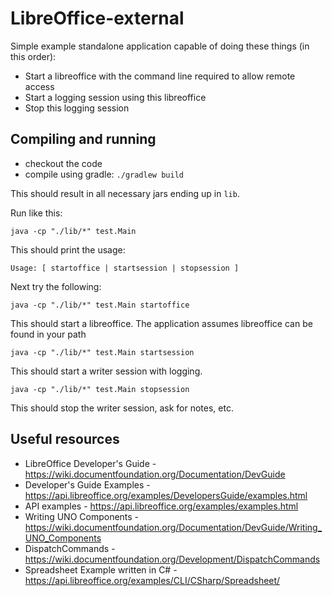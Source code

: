 # LibreOffice-external

Simple example standalone application capable of doing these things (in this order): 

- Start a libreoffice with the command line required to allow remote access
- Start a logging session using this libreoffice
- Stop this logging session

## Compiling and running

- checkout the code
- compile using gradle: `./gradlew build`

This should result in all necessary jars ending up in `lib`.

Run like this: 

`java -cp "./lib/*" test.Main`

This should print the usage: 

    Usage: [ startoffice | startsession | stopsession ]

Next try the following: 

`java -cp "./lib/*" test.Main startoffice`

This should start a libreoffice. The application assumes libreoffice can be found in your path

`java -cp "./lib/*" test.Main startsession`

This should start a writer session with logging.

`java -cp "./lib/*" test.Main stopsession`

This should stop the writer session, ask for notes, etc.


## Useful resources
- LibreOffice Developer's Guide - https://wiki.documentfoundation.org/Documentation/DevGuide
- Developer's Guide Examples - https://api.libreoffice.org/examples/DevelopersGuide/examples.html
- API examples - https://api.libreoffice.org/examples/examples.html
- Writing UNO Components - https://wiki.documentfoundation.org/Documentation/DevGuide/Writing_UNO_Components
- DispatchCommands - https://wiki.documentfoundation.org/Development/DispatchCommands
- Spreadsheet Example written in C# - https://api.libreoffice.org/examples/CLI/CSharp/Spreadsheet/
